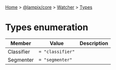 [Home](./index) &gt; [@lampix/core](./core.md) &gt; [Watcher](./core.watcher.md) &gt; [Types](./core.watcher.types.md)

# Types enumeration

|  Member | Value | Description |
|  --- | --- | --- |
|  Classifier | `= "classifier"` |  |
|  Segmenter | `= "segmenter"` |  |

